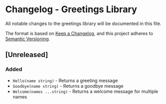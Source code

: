 # Changelog - Greetings Library

All notable changes to the greetings library will be documented in this file.

The format is based on [Keep a Changelog](https://keepachangelog.com/en/1.0.0/),
and this project adheres to [Semantic Versioning](https://semver.org/spec/v2.0.0.html).

## [Unreleased]

### Added
- `Hello(name string)` - Returns a greeting message
- `Goodbye(name string)` - Returns a goodbye message
- `Welcome(names ...string)` - Returns a welcome message for multiple names
